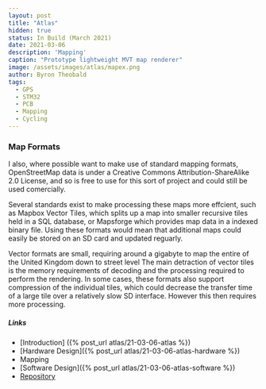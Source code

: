 ```yaml
---
layout: post
title: "Atlas"
hidden: true
status: In Build (March 2021)
date: 2021-03-06
description: 'Mapping'
caption: "Prototype lightweight MVT map renderer"
image: /assets/images/atlas/mapex.png
author: Byron Theobald
tags: 
  - GPS
  - STM32
  - PCB
  - Mapping
  - Cycling
---
```


### Map Formats

I also, where possible want to make use of standard mapping formats, OpenStreetMap data is under a Creative Commons Attribution-ShareAlike 2.0 License, and so is free to use for this sort of project and could still be used comercially. 

Several standards exist to make processing these maps more effcient, such as Mapbox Vector Tiles, which splits up a map into smaller recursive tiles held in a SQL database, or Mapsforge which provides map data in a indexed binary file. Using these formats would mean that additional maps could easily be stored on an SD card and updated reguarly. 

Vector formats are small, requiring around a gigabyte to map the entire of the United Kingdom down to street level The main detraction of vector tiles is the memory requirements of decoding and the processing required to perform the rendering. In some cases, these formats also support compression of the individual tiles, which could decrease the transfer time of a large tile over a relatively slow SD interface. However this then requires more processing.

##### Links

- [Introduction] ({% post_url atlas/21-03-06-atlas %})
- [Hardware Design]({% post_url atlas/21-03-06-atlas-hardware %})
- Mapping
- [Software Design]({% post_url atlas/21-03-06-atlas-software %})
- [Repository](https://github.com/btheobald/atlas/tree/atlas_dev)
